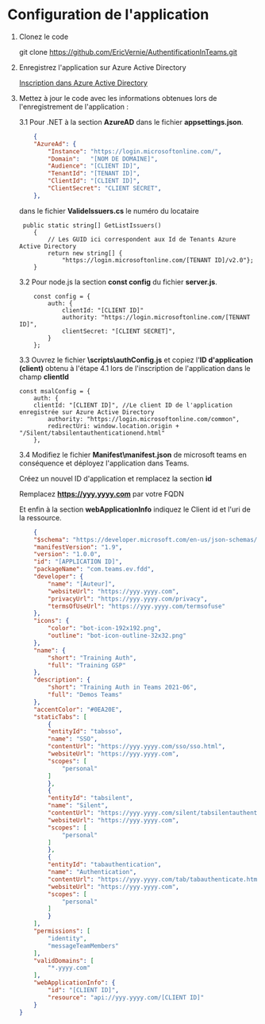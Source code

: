 # Configuration de l'application

1. Clonez le code

    git clone https://github.com/EricVernie/AuthentificationInTeams.git

2. Enregistrez l'application sur Azure Active Directory

    [Inscription dans Azure Active Directory](./InscriptionAAD.md)

3. Mettez à jour le code avec les informations obtenues lors de l'enregistrement de l'application :

    3.1 Pour .NET à la section **AzureAD** dans le fichier **appsettings.json**.
    
    ```JSON
        {
        "AzureAd": {
            "Instance": "https://login.microsoftonline.com/",
            "Domain":   "[NOM DE DOMAINE]",
            "Audience": "[CLIENT ID]", 
            "TenantId": "[TENANT ID]", 
            "ClientId": "[CLIENT ID]", 
            "ClientSecret": "CLIENT SECRET",    
        },
    ```
    dans le fichier **ValideIssuers.cs** le numéro du locataire
    
    ```CSHARP
     public static string[] GetListIssuers()
        {
            // Les GUID ici correspondent aux Id de Tenants Azure Active Directory
            return new string[] { 
                "https://login.microsoftonline.com/[TENANT ID]/v2.0"};
        }
    ```

    3.2  Pour node.js la section **const config** du fichier **server.js**.

    ```JS
        const config = {
            auth: {
                clientId: "[CLIENT ID]"
                authority: "https://login.microsoftonline.com/[TENANT ID]", 
                clientSecret: "[CLIENT SECRET]",
            }
        };
    ```

    3.3 Ouvrez le fichier **\scripts\authConfig.js** et copiez l'**ID d'application (client)** obtenu à l'étape 4.1 lors de l'inscription de l'application dans le champ **clientId**

    ```JS
    const msalConfig = {
        auth: {
        clientId: "[CLIENT ID]", //Le client ID de l'application enregistrée sur Azure Active Directory  
            authority: "https://login.microsoftonline.com/common", 
            redirectUri: window.location.origin + "/Silent/tabsilentauthenticationend.html"        
        },
    ```

    3.4 Modifiez le fichier **Manifest\manifest.json** de microsoft teams en conséquence et déployez l'application dans Teams.
    
    Créez un nouvel ID d'application et remplacez la section **id**
    

    Remplacez **https://yyy.yyyy.com** par votre FQDN

    Et enfin à la section **webApplicationInfo** indiquez le Client id et l'uri de la ressource.

    ```JSON
        {
        "$schema": "https://developer.microsoft.com/en-us/json-schemas/teams/v1.9/MicrosoftTeams.schema.json",
        "manifestVersion": "1.9",
        "version": "1.0.0",
        "id": "[APPLICATION ID]",
        "packageName": "com.teams.ev.fdd",
        "developer": {
            "name": "[Auteur]",
            "websiteUrl": "https://yyy.yyyy.com",
            "privacyUrl": "https://yyy.yyyy.com/privacy",
            "termsOfUseUrl": "https://yyy.yyyy.com/termsofuse"
        },
        "icons": {
            "color": "bot-icon-192x192.png",
            "outline": "bot-icon-outline-32x32.png"
        },
        "name": {
            "short": "Training Auth",
            "full": "Training GSP"
        },
        "description": {
            "short": "Training Auth in Teams 2021-06",
            "full": "Demos Teams"
        },
        "accentColor": "#0EA20E",
        "staticTabs": [
            {
            "entityId": "tabsso",
            "name": "SSO",
            "contentUrl": "https://yyy.yyyy.com/sso/sso.html",
            "websiteUrl": "https://yyy.yyyy.com",
            "scopes": [
                "personal"
            ]
            },
            {
            "entityId": "tabsilent",
            "name": "Silent",
            "contentUrl": "https://yyy.yyyy.com/silent/tabsilentauthenticationstart.html",
            "websiteUrl": "https://yyy.yyyy.com",
            "scopes": [
                "personal"
            ]
            },
            {
            "entityId": "tabauthentication",
            "name": "Authentication",
            "contentUrl": "https://yyy.yyyy.com/tab/tabauthenticate.html",
            "websiteUrl": "https://yyy.yyyy.com",
            "scopes": [
                "personal"
            ]
            }
        ],
        "permissions": [
            "identity",
            "messageTeamMembers"
        ],
        "validDomains": [
            "*.yyyy.com"
        ],
        "webApplicationInfo": {
            "id": "[CLIENT ID]",
            "resource": "api://yyy.yyyy.com/[CLIENT ID]"
        }
    }
    ```
